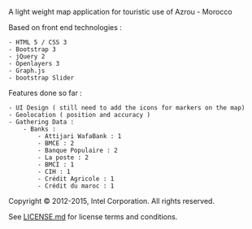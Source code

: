 A light weight map application for touristic use of Azrou - Morocco

Based on front end technologies :

	- HTML 5 / CSS 3
	- Bootstrap 3
	- jQuery 2
	- Openlayers 3
	- Graph.js
	- bootstrap Slider

Features done so far :

	- UI Design ( still need to add the icons for markers on the map)
	- Geolocation ( position and accuracy )
	- Gathering Data :
		- Banks :
			- Attijari WafaBank : 1
			- BMCE : 2
			- Banque Populaire : 2
			- La poste : 2
			- BMCI : 1
			- CIH : 1
			- Crédit Agricole : 1
			- Crédit du maroc : 1

Copyright © 2012-2015, Intel Corporation. All rights reserved.

See [LICENSE.md](<LICENSE.md>) for license terms and conditions.